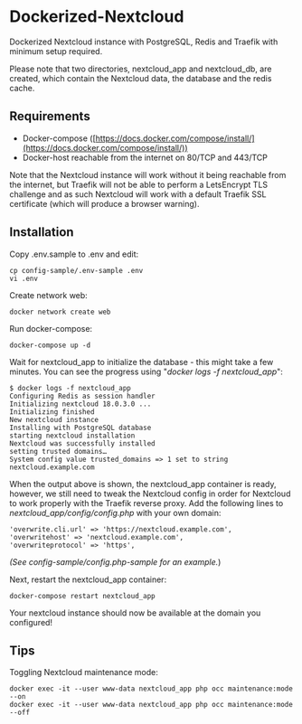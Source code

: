 
# Dockerized-Nextcloud
Dockerized Nextcloud instance with PostgreSQL, Redis and Traefik with minimum setup required. 

Please note that two directories, nextcloud_app and nextcloud_db, are created, which contain the Nextcloud data, the database and the redis cache.

## Requirements

 - Docker-compose ([https://docs.docker.com/compose/install/](https://docs.docker.com/compose/install/))
 - Docker-host reachable from the internet on 80/TCP and 443/TCP

Note that the Nextcloud instance will work without it being reachable from the internet, but Traefik will not be able to perform a LetsEncrypt TLS challenge and as such Nextcloud will work with a default Traefik SSL certificate (which will produce a browser warning).

## Installation
Copy .env.sample to .env and edit:

    cp config-sample/.env-sample .env
    vi .env

Create network web:

    docker network create web
    
Run docker-compose:

    docker-compose up -d

Wait for nextcloud_app to initialize the database - this might take a few minutes. You can see the progress using "*docker logs -f nextcloud_app*":

    $ docker logs -f nextcloud_app
    Configuring Redis as session handler
    Initializing nextcloud 18.0.3.0 ...
    Initializing finished
    New nextcloud instance
    Installing with PostgreSQL database
    starting nextcloud installation
    Nextcloud was successfully installed
    setting trusted domains…
    System config value trusted_domains => 1 set to string nextcloud.example.com

When the output above is shown, the nextcloud_app container is ready, however, we still need to tweak the Nextcloud config in order for Nextcloud to work properly with the Traefik reverse proxy. Add the following lines to *nextcloud_app/config/config.php* with your own domain:

    'overwrite.cli.url' => 'https://nextcloud.example.com',
    'overwritehost' => 'nextcloud.example.com',
    'overwriteprotocol' => 'https',
*(See config-sample/config.php-sample for an example.*)

Next, restart the nextcloud_app container:

    docker-compose restart nextcloud_app

Your nextcloud instance should now be available at the domain you configured!

## Tips
Toggling Nextcloud maintenance mode:

    docker exec -it --user www-data nextcloud_app php occ maintenance:mode --on
    docker exec -it --user www-data nextcloud_app php occ maintenance:mode --off

